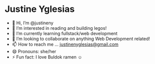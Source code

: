 # Justine Yglesias

- 👋 Hi, I’m @justineny
- 👀 I’m interested in reading and building legos!
- 🌱 I’m currently learning fullstack/web development
- 💞️ I’m looking to collaborate on anything Web Development related!
- 📫 How to reach me ... justinenyglesias@gmail.com
- 😄 Pronouns: she/her
- ⚡ Fun fact: I love Buldok ramen ☺️

<!---
justineny/justineny is a ✨ special ✨ repository because its `README.md` (this file) appears on your GitHub profile.
You can click the Preview link to take a look at your changes.
--->
